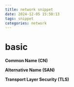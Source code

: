 ```yaml
---
title: network snippet
date: 2024-12-05 15:50:13
tags: snippet
categories: network
---
```


# basic

**Common Name (CN)**

**Alternative Name (SAN)**

**Transport Layer Security (TLS)**